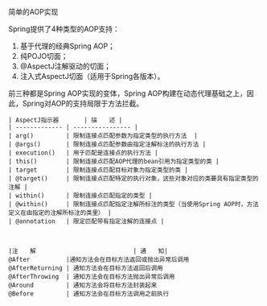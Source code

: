 简单的AOP实现  

Spring提供了4种类型的AOP支持：  
1. 基于代理的经典Spring AOP；  
2. 纯POJO切面；  
3. @AspectJ注解驱动的切面；  
4. 注入式AspectJ切面（适用于Spring各版本）。  

前三种都是Spring AOP实现的变体，Spring AOP构建在动态代理基础之上，因此，Spring对AOP的支持局限于方法拦截。


    | AspectJ指示器       | 描　　述 | 
    | ------------- | ---------------- | 
    | arg()         | 限制连接点匹配参数为指定类型的执行方法  |
    | @args()       | 限制连接点匹配参数由指定注解标注的执行方法 |
    | execution()   | 用于匹配是连接点的执行方法 |
    | this()        | 限制连接点匹配AOP代理的bean引用为指定类型的类 |
    | target        | 限制连接点匹配目标对象为指定类型的类 |
    | @target()     | 限制连接点匹配特定的执行对象，这些对象对应的类要具有指定类型的注解 |
    | within()      | 限制连接点匹配指定的类型 |
    | @within()     | 限制连接点匹配指定注解所标注的类型（当使用Spring AOP时，方法定义在由指定的注解所标注的类里） |
    | @annotation   | 限定匹配带有指定注解的连接点 |
    


    |注　　解                           | 通　　知|
    @After          |通知方法会在目标方法返回或抛出异常后调用  
    @AfterReturning | 通知方法会在目标方法返回后调用  
    @AfterThrowing  | 通知方法会在目标方法抛出异常后调用  
    @Around         | 通知方法会将目标方法封装起来  
    @Before         | 通知方法会在目标方法调用之前执行  